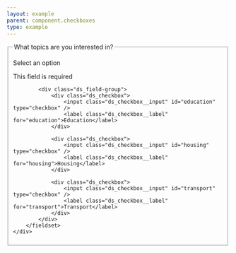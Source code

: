 ```yaml
---
layout: example
parent: component.checkboxes
type: example
---
```

<form>
    <div class="ds_question  ds_question--error" id="error-id">
        <fieldset aria-describedby="ds_hint">
            <legend>What topics are you interested in?</legend>
            <p class="ds_hint-text" id="ds_hint">Select an option</p>
            <p class="ds_question__error-message">This field is required</p>

            <div class="ds_field-group">
                <div class="ds_checkbox">
                    <input class="ds_checkbox__input" id="education" type="checkbox" />
                    <label class="ds_checkbox__label" for="education">Education</label>
                </div>

                <div class="ds_checkbox">
                    <input class="ds_checkbox__input" id="housing" type="checkbox" />
                    <label class="ds_checkbox__label" for="housing">Housing</label>
                </div>

                <div class="ds_checkbox">
                    <input class="ds_checkbox__input" id="transport" type="checkbox" />
                    <label class="ds_checkbox__label" for="transport">Transport</label>
                </div>
            </div>
        </fieldset>
    </div>
</form>

